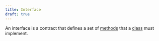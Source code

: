 ```yaml
---
title: Interface
draft: true
---
```

An interface is a contract that defines a set of [methods](./method.md) that a [class](./classes.md) must implement.
